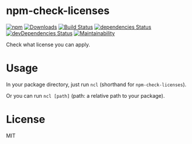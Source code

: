 # npm-check-licenses
[![npm](https://img.shields.io/npm/v/npm-check-licenses.svg?style=flat-square)](https://www.npmjs.com/package/npm-check-licenses) 
[![Downloads](https://img.shields.io/npm/dt/npm-check-licenses.svg?style=flat-square)](http://www.npmtrends.com/npm-check-licenses)
 [![Build Status](https://img.shields.io/travis/shamofu/npm-check-licenses/master.svg?style=flat-square)](https://travis-ci.org/shamofu/npm-check-licenses) [![dependencies Status](https://img.shields.io/david/shamofu/npm-check-licenses.svg?style=flat-square)](https://david-dm.org/shamofu/npm-check-licenses) [![devDependencies Status](https://img.shields.io/david/dev/shamofu/npm-check-licenses.svg?style=flat-square)](https://david-dm.org/shamofu/npm-check-licenses?type=dev) [![Maintainability](https://img.shields.io/codeclimate/maintainability/shamofu/npm-check-licenses.svg?style=flat-square)](https://codeclimate.com/github/shamofu/npm-check-licenses/progress/maintainability) 

Check what license you can apply.

# Usage
In your package directory, just run `ncl` (shorthand for `npm-check-licenses`).

Or you can run `ncl [path]` (path: a relative path to your package).

# License
MIT